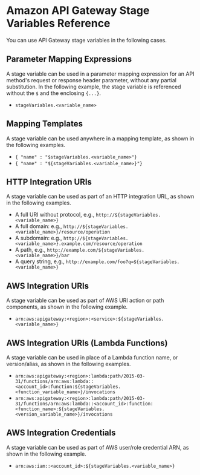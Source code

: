 # Amazon API Gateway Stage Variables Reference<a name="aws-api-gateway-stage-variables-reference"></a>

 You can use API Gateway stage variables in the following cases\. 

## Parameter Mapping Expressions<a name="stage-variables-in-parameter-mapping-expressions"></a>

A stage variable can be used in a parameter mapping expression for an API method's request or response header parameter, without any partial substitution\. In the following example, the stage variable is referenced without the `$` and the enclosing `{...}`\. 
+ `stageVariables.<variable_name>`

## Mapping Templates<a name="stage-variables-in-mapping-templates"></a>

 A stage variable can be used anywhere in a mapping template, as shown in the following examples\. 
+  `{ "name" : "$stageVariables.<variable_name>"}`
+ `{ "name" : "${stageVariables.<variable_name>}"}`

## HTTP Integration URIs<a name="stage-variables-in-integration-HTTP-uris"></a>

A stage variable can be used as part of an HTTP integration URL, as shown in the following examples\.
+ A full URI without protocol, e\.g\., `http://${stageVariables.<variable_name>}`
+ A full domain: e\.g\., `http://${stageVariables.<variable_name>}/resource/operation`
+ A subdomain: e\.g\., `http://${stageVariables.<variable_name>}.example.com/resource/operation`
+ A path, e\.g\., `http://example.com/${stageVariables.<variable_name>}/bar`
+ A query string, e\.g\., `http://example.com/foo?q=${stageVariables.<variable_name>}` 

## AWS Integration URIs<a name="stage-variables-in-integration-aws-uris"></a>

 A stage variable can be used as part of AWS URI action or path components, as shown in the following example\.
+ `arn:aws:apigateway:<region>:<service>:${stageVariables.<variable_name>}`

## AWS Integration URIs \(Lambda Functions\)<a name="stage-variables-in-integration-lambda-functions"></a>

 A stage variable can be used in place of a Lambda function name, or version/alias, as shown in the following examples\. 
+ `arn:aws:apigateway:<region>:lambda:path/2015-03-31/functions/arn:aws:lambda::<account_id>:function:${stageVariables.<function_variable_name>}/invocations`
+ `arn:aws:apigateway:<region>:lambda:path/2015-03-31/functions/arn:aws:lambda::<account_id>:function:<function_name>:${stageVariables.<version_variable_name>}/invocations`

## AWS Integration Credentials<a name="stage-variables-in-integration-aws-credentials"></a>

 A stage variable can be used as part of AWS user/role credential ARN, as shown in the following example\. 
+  `arn:aws:iam::<account_id>:${stageVariables.<variable_name>}` 